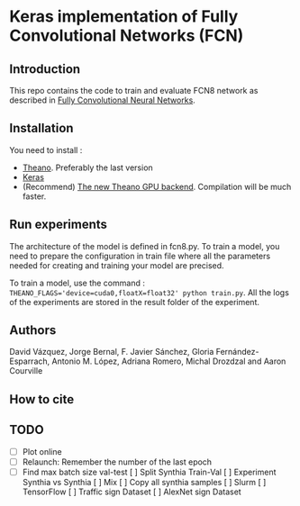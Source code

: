 # Keras implementation of Fully Convolutional Networks (FCN)

## Introduction

This repo contains the code to train and evaluate FCN8 network as described in [Fully Convolutional Neural Networks](https://arxiv.org/abs/1608.06993).

## Installation
You need to install :
- [Theano](https://github.com/Theano/Theano). Preferably the last version
- [Keras](https://github.com/fchollet/keras)
- (Recommend) [The new Theano GPU backend](https://github.com/Theano/libgpuarray). Compilation will be much faster.

## Run experiments
The architecture of the model is defined in fcn8.py. To train a model, you need to prepare the configuration in train file  where all the parameters needed for creating and training your model are precised.

To train a model, use the command : `THEANO_FLAGS='device=cuda0,floatX=float32' python train.py`. All the logs of the experiments are stored in the result folder of the experiment.

## Authors
David Vázquez, Jorge Bernal, F. Javier Sánchez, Gloria Fernández-Esparrach, Antonio M. López, Adriana Romero, Michal Drozdzal and Aaron Courville

## How to cite

## TODO
- [ ] Plot online
- [ ] Relaunch: Remember the number of the last epoch
- [ ] Find max batch size val-test
[ ] Split Synthia Train-Val
[ ] Experiment Synthia vs Synthia
[ ] Mix
[ ] Copy all synthia samples
[ ] Slurm
[ ] TensorFlow
[ ] Traffic sign Dataset
[ ] AlexNet sign Dataset
